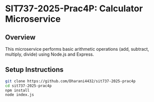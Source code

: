 # SIT737-2025-Prac4P: Calculator Microservice

## Overview
This microservice performs basic arithmetic operations (add, subtract, multiply, divide) using Node.js and Express.

## Setup Instructions
```bash
git clone https://github.com/Dharani4432/sit737-2025-prac4p
cd sit737-2025-prac4p
npm install
node index.js
